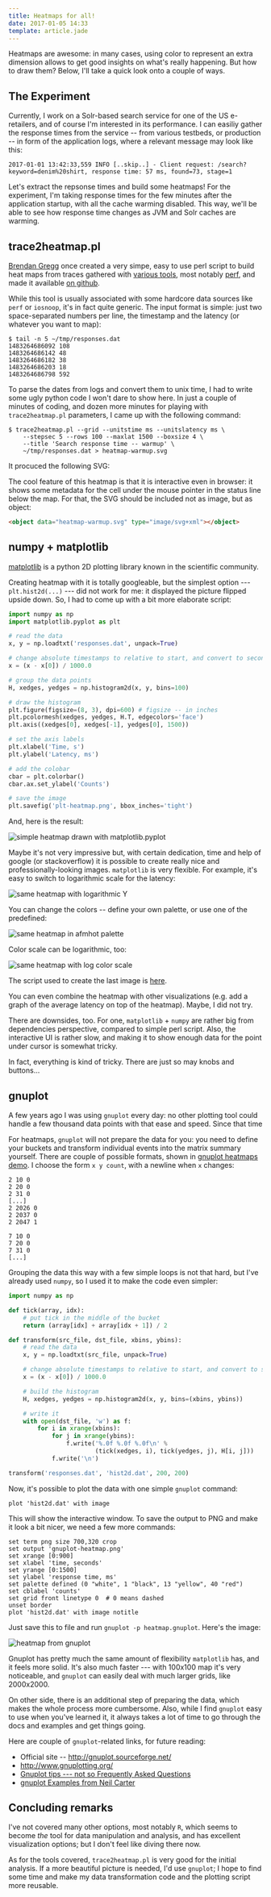 ```yaml
---
title: Heatmaps for all!
date: 2017-01-05 14:33
template: article.jade
---
```


Heatmaps are awesome: in many cases, using color to represent an extra
dimension allows to get good insights on what's really happening. But
how to draw them?  Below, I'll take a quick look onto a couple of ways.

## The Experiment

Currently, I work on a Solr-based search service for one of the US
e-retailers, and of course I'm interested in its performance. I can
easiliy gather the response times from the service -- from various
testbeds, or production -- in form of the application logs, where a
relevant message may look like this:


```
2017-01-01 13:42:33,559 INFO [..skip..] - Client request: /search?keyword=denim%20shirt, response time: 57 ms, found=73, stage=1
```

Let's extract the repsonse times and build some heatmaps! For the
experiment, I'm taking response times for the few minutes after the
application startup, with all the cache warming disabled. This way,
we'll be able to see how response time changes as JVM and Solr caches
are warming.

## trace2heatmap.pl

[Brendan Gregg] once created a very simpe, easy to use perl script
to build heat maps from traces gathered with [various tools], most
notably [perf][perf-bg], and made it available
[on github](https://github.com/brendangregg/HeatMap).

[Brendan Gregg]: http://www.brendangregg.com
[various tools]: http://www.brendangregg.com/HeatMaps/latency.html
[perf-bg]: http://www.brendangregg.com/blog/2014-07-01/perf-heat-maps.html

While this tool is usually associated with some hardcore data
sources like `perf` or `iosnoop`, it's in fact quite generic.
The input format is simple: just two space-separated numbers per
line, the timestamp and the latency (or whatever you want to map):

```
$ tail -n 5 ~/tmp/responses.dat
1483264686092 108
1483264686142 48
1483264686182 38
1483264686203 18
1483264686798 592
```

To parse the dates from logs and convert them to unix time, I had to
write some ugly python code I won't dare to show here. In just a couple of
minutes of coding, and dozen more minutes for playing with
`trace2heatmap.pl` parameters, I came up with the following command:

```
$ trace2heatmap.pl --grid --unitstime ms --unitslatency ms \
    --stepsec 5 --rows 100 --maxlat 1500 --boxsize 4 \
    --title 'Search response time -- warmup' \
    ~/tmp/responses.dat > heatmap-warmup.svg
```

It procuced the following SVG:

<object data="heatmap-warmup.svg" type="image/svg+xml"></object>

The cool feature of this heatmap is that it is interactive even in
browser: it shows some metadata for the cell under the mouse pointer
in the status line below the map. For that, the SVG should be
included not as image, but as object:

```html
<object data="heatmap-warmup.svg" type="image/svg+xml"></object>
```

## numpy + matplotlib

[matplotlib] is a python 2D plotting library known in the scientific
community.

[matplotlib]: http://matplotlib.org/

Creating heatmap with it is totally googleable, but the simplest option
--- `plt.hist2d(...)` ---  did not work for me: it displayed the picture
flipped upside down. So, I had to come up with a bit more elaborate
script:

```python
import numpy as np
import matplotlib.pyplot as plt

# read the data
x, y = np.loadtxt('responses.dat', unpack=True)

# change absolute timestamps to relative to start, and convert to seconds:
x = (x - x[0]) / 1000.0

# group the data points
H, xedges, yedges = np.histogram2d(x, y, bins=100)

# draw the histogram
plt.figure(figsize=(8, 3), dpi=600) # figsize -- in inches
plt.pcolormesh(xedges, yedges, H.T, edgecolors='face')
plt.axis((xedges[0], xedges[-1], yedges[0], 1500))

# set the axis labels
plt.xlabel('Time, s')
plt.ylabel('Latency, ms')

# add the colobar
cbar = plt.colorbar()
cbar.ax.set_ylabel('Counts')

# save the image
plt.savefig('plt-heatmap.png', bbox_inches='tight')
```

And, here is the result:

![simple heatmap drawn with matplotlib.pyplot](plt-heatmap.png)

Maybe it's not very impressive but, with certain dedication, time and
help of google (or stackoverflow) it is possible to create really nice
and professionally-looking images. `matplotlib` is very flexible. For
example, it's easy to switch to logarithmic scale for the latency:

![same heatmap with logarithmic Y](plt-heatmap-log.png)

You can change the colors -- define your own palette, or use
one of the predefined:

![same heatmap in afmhot palette](plt-heatmap-log-palette.png)

Color scale can be logarithmic, too:

![same heatmap with log color scale](plt-heatmap-log-palette-log.png)

The script used to create the last image is
[here](https://gist.github.com/iv-m/3c9f3187002e4d9ee49175c13fdf1b71).

You can even combine the heatmap with other visualizations (e.g. add a
graph of the average latency on top of the heatmap). Maybe, I did not
try.

There are downsides, too. For one, `matplotlib` + `numpy` are rather
big from dependencies perspective, compared to simple perl script.
Also, the interactive UI is rather slow, and making it to show enough
data for the point under cursor is somewhat tricky.

In fact, everything is kind of tricky. There are just so
may knobs and buttons...

## gnuplot

A few years ago I was using `gnuplot` every day: no other plotting tool
could handle a few thousand data points with that ease and speed. Since
that time 

For heatmaps, `gnuplot` will not prepare the data for you: you need to
define your buckets and transform individual events into the matrix
summary yourself. There are couple of possible formats, shown in
[gnuplot heatmaps demo]. I choose the form `x y count`, with
a newline when `x` changes:

```
2 10 0
2 20 0
2 31 0
[...]
2 2026 0
2 2037 0
2 2047 1

7 10 0
7 20 0
7 31 0
[...]
```

[gnuplot heatmaps demo]: http://gnuplot.sourceforge.net/demo/heatmaps.html

Grouping the data this way with a few simple loops is not that
hard, but I've already used `numpy`, so I used it to make the code
even simpler:


```python
import numpy as np

def tick(array, idx):
    # put tick in the middle of the bucket
    return (array[idx] + array[idx + 1]) / 2

def transform(src_file, dst_file, xbins, ybins):
    # read the data
    x, y = np.loadtxt(src_file, unpack=True)

    # change absolute timestamps to relative to start, and convert to seconds:
    x = (x - x[0]) / 1000.0

    # build the histogram
    H, xedges, yedges = np.histogram2d(x, y, bins=(xbins, ybins))

    # write it
    with open(dst_file, 'w') as f:
        for i in xrange(xbins):
            for j in xrange(ybins):
                f.write('%.0f %.0f %.0f\n' %
                        (tick(xedges, i), tick(yedges, j), H[i, j]))
            f.write('\n')

transform('responses.dat', 'hist2d.dat', 200, 200)
```

Now, it's possible to plot the data with one simple `gnuplot` command:

```gnuplot
plot 'hist2d.dat' with image
```

This will show the interactive window. To save the output to PNG and
make it look a bit nicer, we need a few more commands:

```gnuplot
set term png size 700,320 crop
set output 'gnuplot-heatmap.png'
set xrange [0:900]
set xlabel 'time, seconds'
set yrange [0:1500]
set ylabel 'response time, ms'
set palette defined (0 "white", 1 "black", 13 "yellow", 40 "red")
set cblabel 'counts'
set grid front linetype 0  # 0 means dashed
unset border
plot 'hist2d.dat' with image notitle
```

Just save this to file and run `gnuplot -p heatmap.gnuplot`. Here's the
image:

![heatmap from gnuplot](gnuplot-heatmap.png)

Gnuplot has pretty much  the same amount of flexibility
`matplotlib` has, and it feels more solid. It's also much faster
--- with 100x100 map it's very noticeable, and `gnuplot` can
easily deal with much larger grids, like 2000x2000.

On other side, there is an additional step of preparing the data,
which makes the whole process more cumbersome. Also, while I find
`gnuplot` easy to use when you've learned it, it always takes a lot of
time to go through the docs and examples and get things going.

Here are couple of `gnuplot`-related links, for future reading:

* Official site -- http://gnuplot.sourceforge.net/
* http://www.gnuplotting.org/
* [Gnuplot tips --- not so Frequently Asked Questions](http://lowrank.net/gnuplot/index-e.html)
* [gnuplot Examples from Neil Carter](http://psy.swansea.ac.uk/staff/carter/gnuplot/)

## Concluding remarks

I've not covered many other options, most notably `R`, which seems
to become *the* tool for data manipulation and analysis, and has
excellent visualization options; but I don't feel like diving there now.

As for the tools covered, `trace2heatmap.pl` is very good for the initial
analysis. If a more beautiful picture is needed, I'd use `gnuplot`;
I hope to find some time and make my data transformation code and
the plotting script more reusable.
